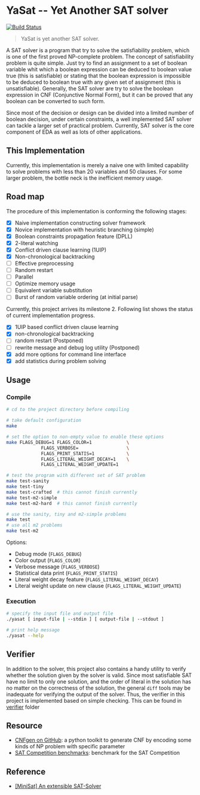 # YaSat -- Yet Another SAT solver

[![Build Status](https://travis-ci.org/Jack-Q/YaSat.svg?branch=master)](https://travis-ci.org/Jack-Q/YaSat)

> YaSat is yet another SAT solver.

A SAT solver is a program that try to solve the satisfiability problem,
which is one of the first proved NP-complete problem.
The concept of satisfiability problem is quite simple. Just try to find
an assignment to a set of boolean variable whit which a boolean expression
can be deduced to boolean value true (this is satisfiable) or stating that
the boolean expression is impossible to be deduced to boolean true with
any given set of assignment (this is unsatisfiable).
Generally, the SAT solver are try to solve the boolean expression in
CNF (Conjunctive Normal Form), but it can be proved that any boolean can
be converted to such form.

Since most of the decision or design can be divided into a limited number
of boolean decision, under certain constraints, a well implemented SAT solver
can tackle a larger set of practical problem. Currently, SAT solver is the
core component of EDA as well as lots of other applications.

## This Implementation

Currently, this implementation is merely a naive one with limited capability to
solve problems with less than 20 variables and 50 clauses.  For some larger
problem, the bottle neck is the inefficient memory usage.

## Road map

The procedure of this implementation is conforming the following stages:

-   [x] Naive implementation constructing solver framework
-   [x] Novice implementation with heuristic branching (simple)
-   [x] Boolean constraints propagation feature (DPLL)
-   [x] 2-literal watching
-   [x] Conflict driven clause learning (1UIP)
-   [x] Non-chronological backtracking
-   [ ] Effective preprocessing
-   [ ] Random restart
-   [ ] Parallel
-   [ ] Optimize memory usage
-   [ ] Equivalent variable substitution
-   [ ] Burst of random variable ordering (at initial parse)

Currently, this project arrives its milestone 2. Following list shows the
status of current implementation progress.

-   [x] 1UIP based conflict driven clause learning
-   [x] non-chronological backtracking
-   [ ] random restart (Postponed)
-   [ ] rewrite message and debug log utility (Postponed)
-   [x] add more options for command line interface
-   [x] add statistics during problem solving

## Usage

### Compile

```bash
# cd to the project directory before compiling

# take default configuration
make

# set the option to non-empty value to enable these options
make FLAGS_DEBUG=1 FLAGS_COLOR=1             \
             FLAGS_VERBOSE=                  \
             FLAGS_PRINT_STATIS=1            \
             FLAGS_LITERAL_WEIGHT_DECAY=1    \
             FLAGS_LITERAL_WEIGHT_UPDATE=1

# test the program with different set of SAT problem
make test-sanity
make test-tiny
make test-crafted  # this cannot finish currently
make test-m2-simple
make test-m2-hard  # this cannot finish currently

# use the sanity, tiny and m2-simple problems
make test
# use all m2 problems
make test-m2
```

Options:

-   Debug mode (`FLAGS_DEBUG`)
-   Color output (`FLAGS_COLOR`)
-   Verbose message (`FLAGS_VERBOSE`)
-   Statistical data print (`FLAGS_PRINT_STATIS`)
-   Literal weight decay feature (`FLAGS_LITERAL_WEIGHT_DECAY`)
-   Literal weight update on new clause (`FLAGS_LITERAL_WEIGHT_UPDATE`)

### Execution

```bash
# specify the input file and output file
./yasat [ input-file | --stdin ] [ output-file | --stdout ]

# print help message
./yasat --help
```

## Verifier

In addition to the solver, this project also contains a handy utility to verify
whether the solution given by the solver is valid. Since most satisfiable SAT
have no limit to only one solution, and the order of literal in the solution has
no matter on the correctness of the solution, the general `diff` tools may be
inadequate for verifying the output of the solver. Thus, the verifier in this
project is implemented based on simple checking. This can be found in [verifier](./verifier/) folder

## Resource

-   [CNFgen on GitHub](https://github.com/MassimoLauria/cnfgen):
    a python toolkit to generate CNF by encoding some kinds of NP problem with specific parameter
-   [SAT Competition benchmarks](http://baldur.iti.kit.edu/sat-competition-2016/index.php?cat=downloads):
    benchmark for the SAT Competition

## Reference

-   [\[MiniSat\] An extensible SAT-Solver](http://minisat.se/downloads/MiniSat.pdf)
